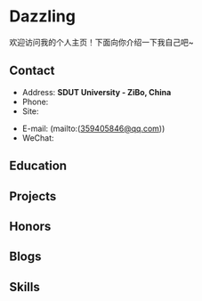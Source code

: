 # Dazzling

欢迎访问我的个人主页！下面向你介绍一下我自己吧\~


<!-- .slide -->

## Contact

- Address: **SDUT University - ZiBo, China**
- Phone: 
- Site: 

<!-- .slide vertical=true -->

- E-mail:
  (mailto:(359405846@qq.com))
- WeChat: 

<!-- .slide -->

## Education

<!-- .slide vertical=true -->


<!-- .slide -->

## Projects

<!-- .slide vertical=true -->



<!-- .slide -->

## Honors



<!-- .slide vertical=true -->


## Blogs



<!-- .slide vertical=true -->



<!-- .slide -->

## Skills

<!-- .slide vertical=true -->


<!-- .slide vertical=true -->


